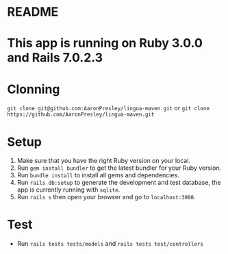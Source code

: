 # README

# This app is running on Ruby 3.0.0 and Rails 7.0.2.3

# Clonning
  `git clone git@github.com:AaronPresley/lingua-maven.git` or `git clone https://github.com/AaronPresley/lingua-maven.git`

# Setup
  1. Make sure that you have the right Ruby version on your local.
  2. Run `gem install bundler` to get the latest bundler for your Ruby version.
  3. Run `bundle install` to install all gems and dependencies.
  4. Run `rails db:setup` to generate the development and test database, the app is currently running with `sqlite`.
  5. Run `rails s` then open your browser and  go to `localhost:3000`.

# Test

 - Run `rails tests tests/models` and `rails tests test/controllers`
